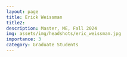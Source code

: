 ```yaml
---
layout: page
title: Erick Weissman
title2: 
description: Master, ME, Fall 2024
img: assets/img/headshots/eric_weissman.jpg
importance: 3
category: Graduate Students
---
```



